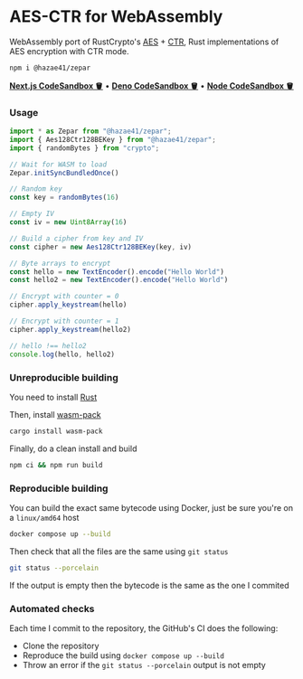 # AES-CTR for WebAssembly

WebAssembly port of RustCrypto's [AES](https://github.com/RustCrypto/block-ciphers) + [CTR](https://github.com/RustCrypto/block-modes), 
Rust implementations of AES encryption with CTR mode.

```bash
npm i @hazae41/zepar
```

[**Next.js CodeSandbox 🪣**](https://codesandbox.io/p/sandbox/7dv3pc) • [**Deno CodeSandbox 🪣**](https://codesandbox.io/p/sandbox/480rz7) • [**Node CodeSandbox 🪣**](https://codesandbox.io/p/sandbox/zn6c5r)

### Usage

```ts
import * as Zepar from "@hazae41/zepar";
import { Aes128Ctr128BEKey } from "@hazae41/zepar";
import { randomBytes } from "crypto";

// Wait for WASM to load
Zepar.initSyncBundledOnce()

// Random key
const key = randomBytes(16)

// Empty IV
const iv = new Uint8Array(16)

// Build a cipher from key and IV
const cipher = new Aes128Ctr128BEKey(key, iv)

// Byte arrays to encrypt
const hello = new TextEncoder().encode("Hello World")
const hello2 = new TextEncoder().encode("Hello World")

// Encrypt with counter = 0
cipher.apply_keystream(hello)

// Encrypt with counter = 1
cipher.apply_keystream(hello2)

// hello !== hello2
console.log(hello, hello2)
```

### Unreproducible building

You need to install [Rust](https://www.rust-lang.org/tools/install)

Then, install [wasm-pack](https://github.com/rustwasm/wasm-pack)

```bash
cargo install wasm-pack
```

Finally, do a clean install and build

```bash
npm ci && npm run build
```

### Reproducible building

You can build the exact same bytecode using Docker, just be sure you're on a `linux/amd64` host

```bash
docker compose up --build
```

Then check that all the files are the same using `git status`

```bash
git status --porcelain
```

If the output is empty then the bytecode is the same as the one I commited

### Automated checks

Each time I commit to the repository, the GitHub's CI does the following:
- Clone the repository
- Reproduce the build using `docker compose up --build`
- Throw an error if the `git status --porcelain` output is not empty